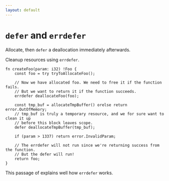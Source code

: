 ```yaml
---
layout: default
---
```


<h1><code class="inline-code">defer</code> and <code class="inline-code">errdefer</code></h1>

<Transform scale="0.85">

Allocate, then <code class="inline-code">defer</code> a deallocation immediately afterwards.

Cleanup resources using <code class="inline-code">errdefer</code>.

```zig {all|2,8,13,17|11|all|2,8|6|all|2,8,13|6,11|all}
fn createFoo(param: i32) !Foo {
    const foo = try tryToAllocateFoo();

    // Now we have allocated foo. We need to free it if the function fails.
    // But we want to return it if the function succeeds.
    errdefer deallocateFoo(foo);

    const tmp_buf = allocateTmpBuffer() orelse return error.OutOfMemory;
    // tmp_buf is truly a temporary resource, and we for sure want to clean it up
    // before this block leaves scope.
    defer deallocateTmpBuffer(tmp_buf);

    if (param > 1337) return error.InvalidParam;

    // The errdefer will not run since we're returning success from the function.
    // But the defer will run!
    return foo;
}
```

This passage of <Anchor href="https://youtu.be/Gv2I7qTux7g?t=1927" text="The Road to Zig 1.0" /> explains well how <code class="inline-code">errdefer</code> works.

</Transform>

<!--
1st click: happy path
2nd click: error path OutOfMemory
3rd click: error path InvalidParam

I think in C++ we would use RAII to implement a function like createFoo(), but we wouldn't have this fine control on resource deallocation.
-->
